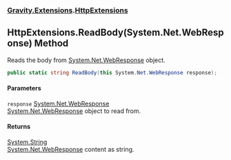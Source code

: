 ### [Gravity.Extensions](./Gravity-Extensions.md 'Gravity.Extensions').[HttpExtensions](./Gravity-Extensions-HttpExtensions.md 'Gravity.Extensions.HttpExtensions')
## HttpExtensions.ReadBody(System.Net.WebResponse) Method
Reads the body from [System.Net.WebResponse](https://docs.microsoft.com/en-us/dotnet/api/System.Net.WebResponse 'System.Net.WebResponse') object.  
```csharp
public static string ReadBody(this System.Net.WebResponse response);
```
#### Parameters
<a name='Gravity-Extensions-HttpExtensions-ReadBody(System-Net-WebResponse)-response'></a>
`response` [System.Net.WebResponse](https://docs.microsoft.com/en-us/dotnet/api/System.Net.WebResponse 'System.Net.WebResponse')  
[System.Net.WebResponse](https://docs.microsoft.com/en-us/dotnet/api/System.Net.WebResponse 'System.Net.WebResponse') object to read from.  
  
#### Returns
[System.String](https://docs.microsoft.com/en-us/dotnet/api/System.String 'System.String')  
[System.Net.WebResponse](https://docs.microsoft.com/en-us/dotnet/api/System.Net.WebResponse 'System.Net.WebResponse') content as string.  
